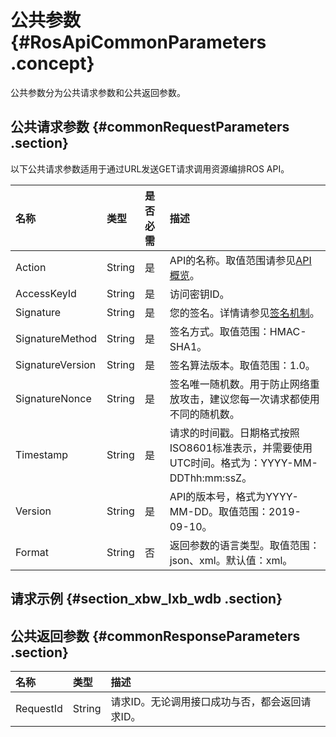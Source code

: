 # 公共参数 {#RosApiCommonParameters .concept}

公共参数分为公共请求参数和公共返回参数。

## 公共请求参数 {#commonRequestParameters .section}

以下公共请求参数适用于通过URL发送GET请求调用资源编排ROS API。

|名称|类型|是否必需|描述|
|:-|:-|:---|:-|
|Action|String|是|API的名称。取值范围请参见[API 概览](cn.zh-CN/API参考（新）/API概览.md#)。|
|AccessKeyId|String|是|访问密钥ID。|
|Signature|String|是|您的签名。详情请参见[签名机制](cn.zh-CN/API参考（新）/签名机制.md#)。|
|SignatureMethod|String|是|签名方式。取值范围：HMAC-SHA1。|
|SignatureVersion|String|是|签名算法版本。取值范围：1.0。|
|SignatureNonce|String|是|签名唯一随机数。用于防止网络重放攻击，建议您每一次请求都使用不同的随机数。|
|Timestamp|String|是|请求的时间戳。日期格式按照ISO8601标准表示，并需要使用UTC时间。格式为：YYYY-MM-DDThh:mm:ssZ。|
|Version|String|是|API的版本号，格式为YYYY-MM-DD。取值范围：2019-09-10。|
|Format|String|否|返回参数的语言类型。取值范围：json、xml。默认值：xml。|

## 请求示例 {#section_xbw_lxb_wdb .section}

## 公共返回参数 {#commonResponseParameters .section}

|名称|类型|描述|
|:-|:-|:-|
|RequestId|String|请求ID。无论调用接口成功与否，都会返回请求ID。|

